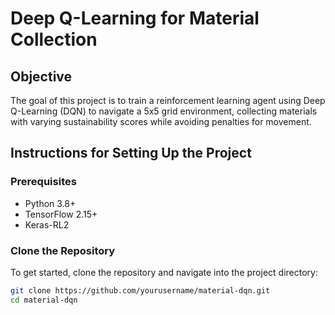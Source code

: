 # Deep Q-Learning for Material Collection

## Objective

The goal of this project is to train a reinforcement learning agent using Deep Q-Learning (DQN) to navigate a 5x5 grid environment, collecting materials with varying sustainability scores while avoiding penalties for movement.

## Instructions for Setting Up the Project

### Prerequisites

- Python 3.8+
- TensorFlow 2.15+
- Keras-RL2

### Clone the Repository

To get started, clone the repository and navigate into the project directory:

```bash
git clone https://github.com/yourusername/material-dqn.git
cd material-dqn

